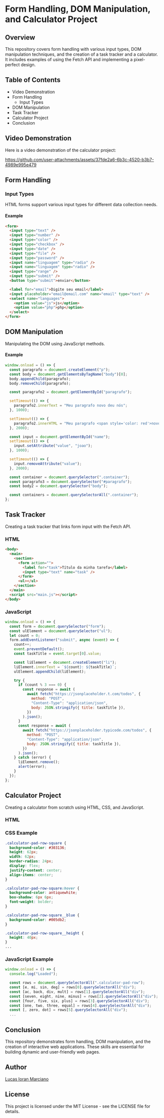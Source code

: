 # Form Handling, DOM Manipulation, and Calculator Project

## Overview
This repository covers form handling with various input types, DOM manipulation techniques, and the creation of a task tracker and a calculator. It includes examples of using the Fetch API and implementing a pixel-perfect design.

## Table of Contents
- Video Demonstration
- Form Handling
  - Input Types
- DOM Manipulation
- Task Tracker
- Calculator Project
- Conclusion

## Video Demonstration
Here is a video demonstration of the calculator project:

https://github.com/user-attachments/assets/37fde2a6-6b3c-4520-b3b7-4989e995e479

## Form Handling

### Input Types
HTML forms support various input types for different data collection needs.

#### Example
```html
<form>
  <input type="text" />
  <input type="number" />
  <input type="color" />
  <input type="checkbox" />
  <input type="date" />
  <input type="file" />
  <input type="password" />
  <input name="linguagem" type="radio" />
  <input name="linguagem" type="radio" />
  <input type="range" />
  <input type="submit" />
  <button type="submit">enviar</button>

  <label for="email">Digite seu email</label>
  <input placeholder="email@email.com" name="email" type="text" />
  <select name="languages">
    <option value="js">js</option>
    <option value="php">php</option>
  </select>
</form>
```

## DOM Manipulation
Manipulating the DOM using JavaScript methods.

#### Example
```javascript
window.onload = () => {
  const paragrafo = document.createElement("p");
  const body = document.getElementsByTagName("body")[0];
  body.appendChild(paragrafo);
  body.removeChild(paragrafo);

  const paragrafo2 = document.getElementById("paragrafo");

  setTimeout(() => {
    paragrafo2.innerText = "Meu paragrafo novo deu nós";
  }, 1000);

  setTimeout(() => {
    paragrafo2.innerHTML = "Meu paragrafo <span style='color: red'>novo</span>";
  }, 2000);

  const input = document.getElementById("name");
  setTimeout(() => {
    input.setAttribute("value", "joao");
  }, 1000);

  setTimeout(() => {
    input.removeAttribute("value");
  }, 2000);

  const container = document.querySelector(".container");
  const paragrafo3 = document.querySelector("#paragrafo");
  const body2 = document.querySelector("body");

  const containers = document.querySelectorAll(".container");
};
```

## Task Tracker
Creating a task tracker that links form input with the Fetch API.

### HTML
```html
<body>
  <main>
    <section>
      <form action="">
        <label for="task">Título da minha tarefa</label>
        <input type="text" name="task" />
      </form>
      <ul></ul>
    </section>
  </main>
  <script src="main.js"></script>
</body>
```

### JavaScript
```javascript
window.onload = () => {
  const form = document.querySelector("form");
  const ulElement = document.querySelector("ul");
  let count = 0;
  form.addEventListener("submit", async (event) => {
    count++;
    event.preventDefault();
    const taskTitle = event.target[0].value;

    const liElement = document.createElement("li");
    liElement.innerText = `${count}: ${taskTitle}`;
    ulElement.appendChild(liElement);

    try {
      if (count % 3 === 0) {
        const response = await (
          await fetch("https://jsonplaceholder.t.com/todos", {
            method: "POST",
            "Content-Type": "application/json",
            body: JSON.stringify({ title: taskTitle }),
          })
        ).json();
      }
      const response = await (
        await fetch("https://jsonplaceholder.typicode.com/todos", {
          method: "POST",
          "Content-Type": "application/json",
          body: JSON.stringify({ title: taskTitle }),
        })
      ).json();
    } catch (error) {
      liElement.remove();
      alert(error);
    }
  });
};
```

## Calculator Project
Creating a calculator from scratch using HTML, CSS, and JavaScript.

### HTML

### CSS Example
```css
.calculator-pad-row-square {
  background-color: #303136;
  height: 62px;
  width: 62px;
  border-radius: 24px;
  display: flex;
  justify-content: center;
  align-items: center;
}

.calculator-pad-row-square:hover {
  background-color: antiquewhite;
  box-shadow: 6px 6px;
  font-weight: bolder;
}

.calculator-pad-row-square__blue {
  background-color: #005db2;
}

.calculator-pad-row-square__height {
  height: 40px;
}
...
```

### JavaScript Example
```javascript
window.onload = () => {
  console.log("Loaded");

  const rows = document.querySelectorAll(".calculator-pad-row");
  const [e, mi, sin, deg] = rows[0].querySelectorAll("div");
  const [ac, back, div, mult] = rows[1].querySelectorAll("div");
  const [seven, eight, nine, minus] = rows[2].querySelectorAll("div");
  const [four, five, six, plus] = rows[3].querySelectorAll("div");
  const [one, two, three, equal] = rows[4].querySelectorAll("div");
  const [, zero, dot] = rows[5].querySelectorAll("div");
  ...
```

## Conclusion
This repository demonstrates form handling, DOM manipulation, and the creation of interactive web applications. These skills are essential for building dynamic and user-friendly web pages.

## Author
[Lucas Ioran Marciano](https://www.linkedin.com/in/lucas-ioran-marciano/)

## License
This project is licensed under the MIT License - see the LICENSE file for details.
